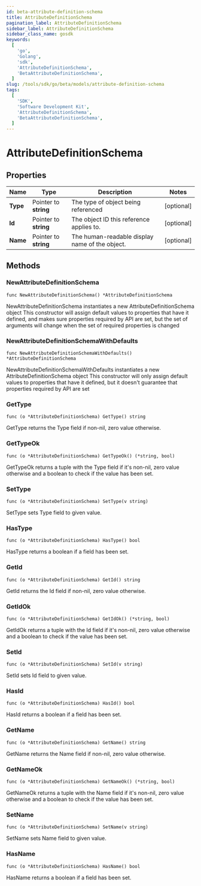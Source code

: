 ```yaml
---
id: beta-attribute-definition-schema
title: AttributeDefinitionSchema
pagination_label: AttributeDefinitionSchema
sidebar_label: AttributeDefinitionSchema
sidebar_class_name: gosdk
keywords:
  [
    'go',
    'Golang',
    'sdk',
    'AttributeDefinitionSchema',
    'BetaAttributeDefinitionSchema',
  ]
slug: /tools/sdk/go/beta/models/attribute-definition-schema
tags:
  [
    'SDK',
    'Software Development Kit',
    'AttributeDefinitionSchema',
    'BetaAttributeDefinitionSchema',
  ]
---
```


# AttributeDefinitionSchema

## Properties

| Name | Type | Description | Notes |
| --- | --- | --- | --- |
| **Type** | Pointer to **string** | The type of object being referenced | [optional] |
| **Id** | Pointer to **string** | The object ID this reference applies to. | [optional] |
| **Name** | Pointer to **string** | The human-readable display name of the object. | [optional] |

## Methods

### NewAttributeDefinitionSchema

`func NewAttributeDefinitionSchema() *AttributeDefinitionSchema`

NewAttributeDefinitionSchema instantiates a new AttributeDefinitionSchema object This constructor will assign default values to properties that have it defined, and makes sure properties required by API are set, but the set of arguments will change when the set of required properties is changed

### NewAttributeDefinitionSchemaWithDefaults

`func NewAttributeDefinitionSchemaWithDefaults() *AttributeDefinitionSchema`

NewAttributeDefinitionSchemaWithDefaults instantiates a new AttributeDefinitionSchema object This constructor will only assign default values to properties that have it defined, but it doesn't guarantee that properties required by API are set

### GetType

`func (o *AttributeDefinitionSchema) GetType() string`

GetType returns the Type field if non-nil, zero value otherwise.

### GetTypeOk

`func (o *AttributeDefinitionSchema) GetTypeOk() (*string, bool)`

GetTypeOk returns a tuple with the Type field if it's non-nil, zero value otherwise and a boolean to check if the value has been set.

### SetType

`func (o *AttributeDefinitionSchema) SetType(v string)`

SetType sets Type field to given value.

### HasType

`func (o *AttributeDefinitionSchema) HasType() bool`

HasType returns a boolean if a field has been set.

### GetId

`func (o *AttributeDefinitionSchema) GetId() string`

GetId returns the Id field if non-nil, zero value otherwise.

### GetIdOk

`func (o *AttributeDefinitionSchema) GetIdOk() (*string, bool)`

GetIdOk returns a tuple with the Id field if it's non-nil, zero value otherwise and a boolean to check if the value has been set.

### SetId

`func (o *AttributeDefinitionSchema) SetId(v string)`

SetId sets Id field to given value.

### HasId

`func (o *AttributeDefinitionSchema) HasId() bool`

HasId returns a boolean if a field has been set.

### GetName

`func (o *AttributeDefinitionSchema) GetName() string`

GetName returns the Name field if non-nil, zero value otherwise.

### GetNameOk

`func (o *AttributeDefinitionSchema) GetNameOk() (*string, bool)`

GetNameOk returns a tuple with the Name field if it's non-nil, zero value otherwise and a boolean to check if the value has been set.

### SetName

`func (o *AttributeDefinitionSchema) SetName(v string)`

SetName sets Name field to given value.

### HasName

`func (o *AttributeDefinitionSchema) HasName() bool`

HasName returns a boolean if a field has been set.
